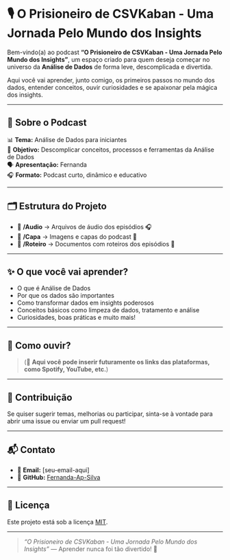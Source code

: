 # 🎙️ O Prisioneiro de CSVKaban - Uma Jornada Pelo Mundo dos Insights

Bem-vindo(a) ao podcast **“O Prisioneiro de CSVKaban - Uma Jornada Pelo Mundo dos Insights”**, um espaço criado para quem deseja começar no universo da **Análise de Dados** de forma leve, descomplicada e divertida.

Aqui você vai aprender, junto comigo, os primeiros passos no mundo dos dados, entender conceitos, ouvir curiosidades e se apaixonar pela mágica dos insights.

---

## 🚀 Sobre o Podcast

📊 **Tema:** Análise de Dados para iniciantes  
🎯 **Objetivo:** Descomplicar conceitos, processos e ferramentas da Análise de Dados  
🗣️ **Apresentação:** Fernanda  
🎧 **Formato:** Podcast curto, dinâmico e educativo

---

## 🗂️ Estrutura do Projeto

- 📁 **/Audio** → Arquivos de áudio dos episódios 🎧  
- 📁 **/Capa** → Imagens e capas do podcast 🎨  
- 📁 **/Roteiro** → Documentos com roteiros dos episódios 📜  

---

## ✨ O que você vai aprender?

- O que é Análise de Dados
- Por que os dados são importantes
- Como transformar dados em insights poderosos
- Conceitos básicos como limpeza de dados, tratamento e análise
- Curiosidades, boas práticas e muito mais!

---

## 🚀 Como ouvir?

> (🔗 **Aqui você pode inserir futuramente os links das plataformas, como Spotify, YouTube, etc.**)

---

## 🤝 Contribuição

Se quiser sugerir temas, melhorias ou participar, sinta-se à vontade para abrir uma issue ou enviar um pull request!

---

## 📬 Contato

- 💌 **Email:** [seu-email-aqui]  
- 🔗 **GitHub:** [Fernanda-Ap-Silva](https://github.com/Fernanda-Ap-Silva)  

---

## 📜 Licença

Este projeto está sob a licença [MIT](LICENSE).

---

> _“O Prisioneiro de CSVKaban - Uma Jornada Pelo Mundo dos Insights”_ — Aprender nunca foi tão divertido! 🚀



